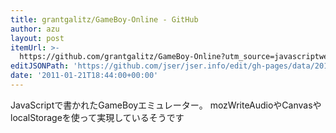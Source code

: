 ```yaml
---
title: grantgalitz/GameBoy-Online - GitHub
author: azu
layout: post
itemUrl: >-
  https://github.com/grantgalitz/GameBoy-Online?utm_source=javascriptweekly&utm_medium=email
editJSONPath: 'https://github.com/jser/jser.info/edit/gh-pages/data/2011/01/index.json'
date: '2011-01-21T18:44:00+00:00'
---
```

JavaScriptで書かれたGameBoyエミュレーター。
mozWriteAudioやCanvasやlocalStorageを使って実現しているそうです
